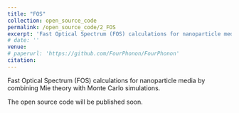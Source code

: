 ```yaml
---
title: "FOS"
collection: open_source_code
permalink: /open_source_code/2_FOS
excerpt: 'Fast Optical Spectrum (FOS) calculations for nanoparticle media by combining Mie theory with Monte Carlo simulations.'
# date: ''
venue: 
# paperurl: 'https://github.com/FourPhonon/FourPhonon'
citation: 
---
```

Fast Optical Spectrum (FOS) calculations for nanoparticle media by combining Mie theory with Monte Carlo simulations.

The open source code will be published soon.

<!-- [Access the open source code here](https://github.com/FastOpticalSpectrum/FOS) -->

<!-- Recommended citation: Your Name, You. (2010). "Paper Title Number 2." <i>Journal 1</i>. 1(2). -->


